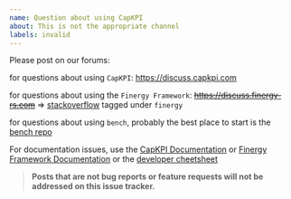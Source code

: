 ```yaml
---
name: Question about using CapKPI
about: This is not the appropriate channel
labels: invalid
---
```


Please post on our forums:

for questions about using `CapKPI`: https://discuss.capkpi.com

for questions about using the `Finergy Framework`: ~~https://discuss.finergy-rs.com~~ => [stackoverflow](https://stackoverflow.com/questions/tagged/finergy) tagged under `finergy`

for questions about using `bench`, probably the best place to start is the [bench repo](https://github.com/finergyrs/bench)

For documentation issues, use the [CapKPI Documentation](https://capkpi.com/docs/) or [Finergy Framework Documentation](https://finergy-rs.com/docs/user/en) or the [developer cheetsheet](https://github.com/finergyrs/finergy/wiki/Developer-Cheatsheet)

> **Posts that are not bug reports or feature requests will not be addressed on this issue tracker.**